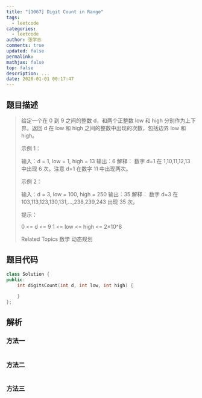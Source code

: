 ```yaml
---
title: "[1067] Digit Count in Range"
tags:
  - leetcode
categories:
  - leetcode
author: 张学志
comments: true
updated: false
permalink:
mathjax: false
top: false
description: ...
date: 2020-01-01 00:17:47
---
```


## 题目描述

> 给定一个在 0 到 9 之间的整数 d，和两个正整数 low 和 high 分别作为上下界。返回 d 在 low 和 high 之间的整数中出现的次数，包括边界 low 和 high。 
> 
> 
> 
> 示例 1： 
> 
> 输入：d = 1, low = 1, high = 13
> 输出：6
> 解释： 
> 数字 d=1 在 1,10,11,12,13 中出现 6 次。注意 d=1 在数字 11 中出现两次。
> 
> 
> 示例 2： 
> 
> 输入：d = 3, low = 100, high = 250
> 输出：35
> 解释：
> 数字 d=3 在 103,113,123,130,131,...,238,239,243 出现 35 次。
> 
> 
> 
> 
> 提示： 
> 
> 
> 0 <= d <= 9 
> 1 <= low <= high <= 2×10^8 
> 
> Related Topics 数学 动态规划

## 题目代码

```cpp
class Solution {
public:
    int digitsCount(int d, int low, int high) {
        
    }
};
```

## 解析

### 方法一

```cpp

```

### 方法二

```cpp

```

### 方法三

```cpp

```

